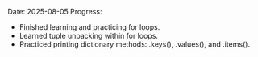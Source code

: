 Date: 2025-08-05
Progress:
- Finished learning and practicing for loops.
- Learned tuple unpacking within for loops.
- Practiced printing dictionary methods: .keys(), .values(), and .items().
